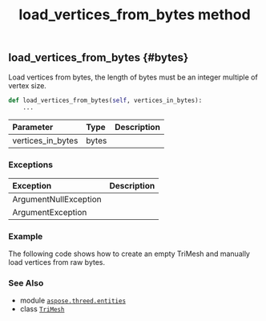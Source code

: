 ﻿---
title: load_vertices_from_bytes method
second_title: Aspose.3D for Python via .NET API References
description: 
type: docs
weight: 120
url: /aspose.threed.entities/trimesh/load_vertices_from_bytes/
is_root: false
---

## load_vertices_from_bytes {#bytes}

Load vertices from bytes, the length of bytes must be an integer multiple of vertex size.



```python
def load_vertices_from_bytes(self, vertices_in_bytes):
    ...
```


| Parameter | Type | Description |
| :- | :- | :- |
| vertices_in_bytes | bytes |  |
### Exceptions
| Exception | Description |
| :- | :- |
| ArgumentNullException |  |
| ArgumentException |  |



### Example 


The following code shows how to create an empty TriMesh and manually load vertices from raw bytes.



### See Also
* module [`aspose.threed.entities`](../../)
* class [`TriMesh`](/3d/python-net/aspose.threed.entities/trimesh)
